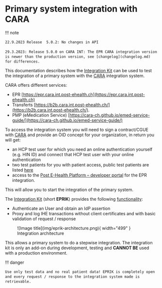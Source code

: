 # Primary system integration with CARA

!!! note

    22.9.2023 Release  5.0.2: No changes in API 

    29.3.2023: Release 5.0.0 on CARA INT: The EPR CARA integration version is newer than the production version, see [changelog](changelog.md) for differences.

This documentation describes how the [Integration Kit](https://test.ahdis.ch/eprik-cara/index.html) can be used to test
the integration of a primary system with the [CARA](https://www.cara.ch/) integration system.

CARA offers different services:

- EPR [https://epr.cara.int.post-ehealth.ch](https://epr.cara.int.post-ehealth.ch)
- Transferts [https://b2b.cara.int.post-ehealth.ch/](https://b2b.cara.int.post-ehealth.ch/).
- PMP (eMedication
  Service) [https://cara-ch.github.io/emed-service-guide/](https://cara-ch.github.io/emed-service-guide/)

To access the integration system you will need to sign a contract/CGUE with [CARA](https://www.cara.ch/) and provide an
OID concept for your organization,
in return you will get:

- an HCP test user for which you need an online authentication yourself (e.g. HIN ID) and connect that HCP test user
  with your online authentication
- two test patients for you with patient access, public test patients are listed [here](testpatients.md)
- access to the [Post E-Health Platform – developer portal](https://developer.post.ch/en/e-health) for the EPR
  integration.

This will allow you to start the integration of the primary system.

The [Integration Kit](https://test.ahdis.ch/eprik-cara/index.html) (short **EPRIK**) provides the
following [functionality](usecases.md):

- Authenticate an User and obtain an IdP assertion
- Proxy and log IHE transactions without client certificates and with basic validation of request / response

<figure markdown>
  ![Image title](img/eprik-architecture.png){ width="499" }
  <figcaption>Integration architecture</figcaption>
</figure>

This allows a primary system to do a stepwise integration. The integration kit is only
an add-on during development, testing and **CANNOT BE** used with a production environment.

!!! danger

    Use only test data and no real patient data! EPRIK is completely open 
    and every request / response to the integration system made is retrievable.

